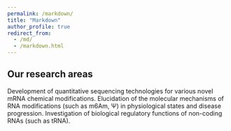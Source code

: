 ```yaml
---
permalink: /markdown/
title: "Markdown"
author_profile: true
redirect_from: 
  - /md/
  - /markdown.html
---
```


## Our research areas
Development of quantitative sequencing technologies for various novel mRNA chemical modifications.
Elucidation of the molecular mechanisms of RNA modifications (such as m6Am, Ψ) in physiological states and disease progression.
Investigation of biological regulatory functions of non-coding RNAs (such as tRNA).

